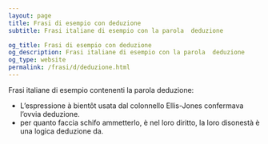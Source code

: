 ```yaml
---
layout: page
title: Frasi di esempio con deduzione 
subtitle: Frasi italiane di esempio con la parola  deduzione

og_title: Frasi di esempio con deduzione 
og_description: Frasi italiane di esempio con la parola  deduzione
og_type: website
permalink: /frasi/d/deduzione.html
---
```


Frasi italiane di esempio contenenti la parola deduzione:


- L’espressione à bientôt usata dal colonnello Ellis-Jones confermava l’ovvia deduzione.
- per quanto faccia schifo ammetterlo, è nel loro diritto, la loro disonestà è una logica deduzione da.
